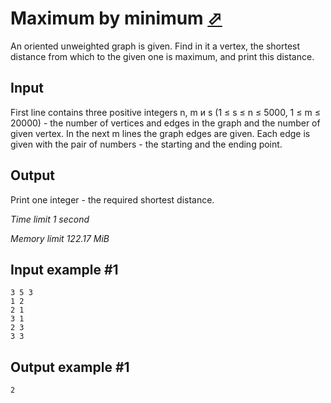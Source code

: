 # Maximum by minimum [⬀](https://www.e-olymp.com/en/contests/9208/problems/80030)

An oriented unweighted graph is given. Find in it a vertex, the shortest distance from which to the given one is maximum, and print this distance.

## Input

First line contains three positive integers n, m и s (1 ≤ s ≤ n ≤ 5000, 1 ≤ m ≤ 20000) - the number of vertices and edges in the graph and the number of given vertex. In the next m lines the graph edges are given. Each edge is given with the pair of numbers - the starting and the ending point.

## Output

Print one integer - the required shortest distance.

_Time limit 1 second_

_Memory limit 122.17 MiB_

## Input example #1
```
3 5 3
1 2
2 1
3 1
2 3
3 3
```

## Output example #1
```
2
```
